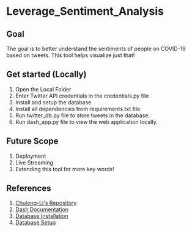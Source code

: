 # Leverage_Sentiment_Analysis

## Goal 
The goal is to better understand the sentiments of people on COVID-19 based on tweets. This tool helps visualize just that!

## Get started (Locally)
1. Open the Local Folder
2. Enter Twitter API credentials in the credentials.py file
3. Install and setup the database
4. Install all dependencies from requirements.txt file
5. Run twitter_db.py file to store tweets in the database.
6. Run dash_app.py file to view the web application locally.

## Future Scope
1. Deployment 
2. Live Streaming
3. Extending this tool for more key words!

## References
1. [Chulong-Li's Repository](https://github.com/Chulong-Li/Real-time-Sentiment-Tracking-on-Twitter-for-Brand-Improvement-and-Trend-Recognition)
2. [Dash Documentation](https://dash.plotly.com/)
3. [Database Installation](https://www.youtube.com/watch?v=GIRcpjg-3Eg)
4. [Database Setup](https://www.microfocus.com/documentation/idol/IDOL_12_0/MediaServer/Guides/html/English/Content/Getting_Started/Configure/_TRN_Set_up_MySQL.htm)